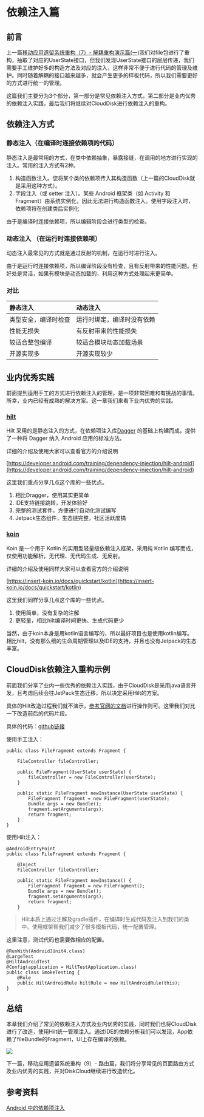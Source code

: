 # 依赖注入篇

## 前言

上一篇[移动应用遗留系统重构（7）- 解耦重构演示篇\(一\)](https://juejin.cn/post/6959504791642832909)我们对file包进行了重构，抽取了对应的UserState接口，但我们发现UserState接口的层层传递，我们需要手工维护好多的构造方法及对应的注入，这样非常不便于进行代码的管理及维护。同时随着解耦的接口越来越多，就会产生更多的样板代码，所以我们需要更好的方式进行统一的管理。

这篇我们主要分为3个部分，第一部分是常见依赖注入方式，第二部分是业内优秀的依赖注入实践，最后我们将继续对CloudDisk进行依赖注入的重构。

## 依赖注入方式

### 静态注入（在编译时连接依赖项的代码）

静态注入是最常用的方式，在类中依赖抽象，暴露接缝，在调用的地方进行实现的注入。常用的注入方式有2种。

1. 构造函数注入。您将某个类的依赖项传入其构造函数（上一篇的CloudDisk就是采用这种方式）。
2. 字段注入（或 setter 注入）。某些 Android 框架类（如 Activity 和 Fragment）由系统实例化，因此无法进行构造函数注入。使用字段注入时，依赖项将在创建类后实例化

由于是编译时连接依赖项，所以编辑阶段会进行类型的检查。

### 动态注入 （在运行时连接依赖项）

动态注入最常见的方式就是通过反射的机制，在运行时进行注入。

由于是运行时连接依赖项，所以编译阶段没有检查，且有反射带来的性能问题。但好处是灵活，如果有模块是动态加载的，利用这种方式处理起来更简单。

### 对比

| 静态注入 | 动态注入 |
| :--- | :--- |
| 类型安全，编译时检查 | 运行时绑定，编译时没有依赖 |
| 性能无损失 | 有反射带来的性能损失 |
| 较适合整包编译 | 较适合模块动态加载场景 |
| 开源实现多 | 开源实现较少 |

## 业内优秀实践

前面提到适用手工的方式进行依赖注入的管理，是一项非常困难和有挑战的事情。所幸，业内已经有成熟的解决方案。这一章我们来看下业内优秀的实践。

### [hilt](https://developer.android.com/training/dependency-injection)

Hilt 采用的是静态注入的方式，在依赖项注入库[Dagger](https://dagger.dev/) 的基础上构建而成，提供了一种将 Dagger 纳入 Android 应用的标准方法。

详细的介绍及使用大家可以查看官方的介绍说明

[https://developer.android.com/training/dependency-injection/hilt-android](https://developer.android.com/training/dependency-injection/hilt-android)

这里我们重点分享几点这个库的一些优点。

1. 相比Dragger，使用其实更简单
2. IDE支持链接跳转，开发体验好
3. 完整的测试套件，方便进行自动化测试编写
4. Jetpack生态组件，生态链完整，社区活跃度搞

### [koin](https://insert-koin.io/)

Koin 是一个用于 Kotlin 的实用型轻量级依赖注入框架，采用纯 Kotlin 编写而成，仅使用功能解析，无代理、无代码生成、无反射。

详细的介绍及使用同样大家可以查看官方的介绍说明

[https://insert-koin.io/docs/quickstart/kotlin](https://insert-koin.io/docs/quickstart/kotlin)

这里我们同样分享几点这个库的一些优点。

1. 使用简单，没有复杂的注解
2. 更轻量，相比hilt编译时间更快、生成代码更少

当然，由于koin本身是用kotlin语言编写的，所以最好项目也是使用kotlin编写。相比hilt，没有那么细的生命周期管理以及IDE的支持，并且也没有Jetpack的生态丰富。

## CloudDisk依赖注入重构示例

前面我们分享了业内一些优秀的依赖注入实践，由于CloudDisk是采用java语言开发，且考虑后续会往JetPack生态迁移，所以决定采用Hilt的方案。

具体的Hilt改造过程我们就不演示，[参考官网的文档](https://developer.android.com/training/dependency-injection/hilt-android)进行操作则可。这里我们对比一下改造前后的代码片段。

具体的代码：[github链接](https://github.com/junbin1011/CloudDisk/commit/5a0cbec49216c7ab43e88a2ebbed51f549f90cfd)

使用手工注入：

```text
public class FileFragment extends Fragment {

    FileController fileController;

    public FileFragment(UserState userState) {
        fileController = new FileController(userState);
    }

    public static FileFragment newInstance(UserState userState) {
        FileFragment fragment = new FileFragment(userState);
        Bundle args = new Bundle();
        fragment.setArguments(args);
        return fragment;
    }
}
```

使用Hilt注入：

```text
@AndroidEntryPoint
public class FileFragment extends Fragment {

    @Inject
    FileController fileController;

    public static FileFragment newInstance() {
        FileFragment fragment = new FileFragment();
        Bundle args = new Bundle();
        fragment.setArguments(args);
        return fragment;
    }
```

> Hilt本质上通过注解及gradle插件，在编译时生成代码及注入到我们的类中。使用框架帮我们减少了很多模板代码，统一配置管理。

这里注意，测试代码也需要做相应的配置。

```text
@RunWith(AndroidJUnit4.class)
@LargeTest
@HiltAndroidTest
@Config(application = HiltTestApplication.class)
public class SmokeTesting {
    @Rule
    public HiltAndroidRule hiltRule = new HiltAndroidRule(this);
}
```

## 总结

本章我们介绍了常见的依赖注入方式及业内优秀的实践，同时我们也将CloudDisk进行了改造，使用Hilt统一管理注入。通过IDE的依赖分析我们可以发现，App依赖了fileBundle的Fragment，UI上存在编译的依赖。

![](https://p3-juejin.byteimg.com/tos-cn-i-k3u1fbpfcp/e648106d39f0429995249f8681838648~tplv-k3u1fbpfcp-zoom-1.image)

下一篇，移动应用遗留系统重构（9）- 路由篇，我们将分享常见的页面路由方式及业内优秀的实践，并对DiskCloud继续进行改造优化。

## 参考资料

[Android 中的依赖项注入](https://developer.android.com/training/dependency-injection)

